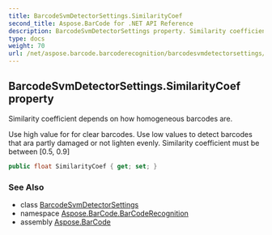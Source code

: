 ```yaml
---
title: BarcodeSvmDetectorSettings.SimilarityCoef
second_title: Aspose.BarCode for .NET API Reference
description: BarcodeSvmDetectorSettings property. Similarity coefficient depends on how homogeneous barcodes are
type: docs
weight: 70
url: /net/aspose.barcode.barcoderecognition/barcodesvmdetectorsettings/similaritycoef/
---
```

## BarcodeSvmDetectorSettings.SimilarityCoef property

Similarity coefficient depends on how homogeneous barcodes are.

Use high value for for clear barcodes. Use low values to detect barcodes that ara partly damaged or not lighten evenly. Similarity coefficient must be between [0.5, 0.9]

```csharp
public float SimilarityCoef { get; set; }
```

### See Also

* class [BarcodeSvmDetectorSettings](../)
* namespace [Aspose.BarCode.BarCodeRecognition](../../../aspose.barcode.barcoderecognition/)
* assembly [Aspose.BarCode](../../../)


